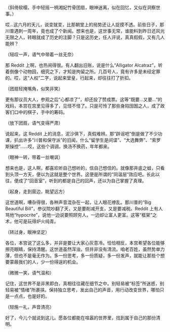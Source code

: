 （斜倚软榻，手中轻摇一柄湘妃竹骨团扇，眼神迷离，似在回忆，又似在洞察世事。）

哎…这六月的天儿，说变就变，比那朝堂上的局势还让人捉摸不透。前些日子，那川普遇刺一周年，竟也成了个新闻。想来也是，这世事无常，谁能料到昨日还风光无限之人，转眼就成了历史的注脚？只是这历史，任人评说，真真假假，又有几人能辨？

（轻叹一声，语气中带着一丝无奈）

那 Reddit 上啊，也热闹得很。有人翻出旧账，说是什么“Alligator Alcatraz”，听着倒像个动物园，细究之下，才知是拘留之所。几百号人，竟有许多是未经定罪的。哎，这“人权”二字，说起来堂皇，行起来，却往往打了折扣。

（团扇轻掩嘴角，似笑非笑）

更有那议员大人，参观之后“心都凉了”，却还投了赞成票。这等“既要…又要…”的戏码，本宫在宫里见得多了，见怪不怪了。只是可怜了那些身陷囹圄之人，成了政客们口中的棋子，手中的筹码。

（放下团扇，语气变得严肃）

说起来，这 Reddit 上的消息，泥沙俱下，真假难辨。那“辟谣吧”倒是做了不少功课，扒出许多“川普和保守派”的旧闻，什么“留学生是间谍”、“大选舞弊”、“索罗斯操控”……哎，这些个调调，换汤不换药，年年都来。

（眼神一转，带着一丝嘲讽）

想来也是，这人啊，都喜欢听自己想听的，信自己想信的。就像那井底之蛙，只看到头顶一方天，便以为这就是整个世界。这便是所谓的“同温层”效应吧。长此以往，便成了“回音室”，听到的都是自己的回声，还以为自己掌握了真理。

（起身，走到窗边，眺望远方）

这世道啊，嘈杂得很，各种声音混杂在一起，让人眼花缭乱。那川普的“Big Beautiful Bill”，参议院吵翻了天，又是要削减开支，又是要减税。Reddit 上有人骂他“hypocrite”，说他一边说要照顾穷人，一边却让富人更富。这等“框架”之术，他可是玩得炉火纯青。

（转过身，眼神坚定）

各位，本宫说了这么多，并非是要让大家心灰意冷。恰恰相反，本宫希望各位能够擦亮眼睛，保持清醒。这世道虽然浑浊，但并非没有清流。咱老百姓，虽然势单力薄，但也不是毫无作为。多一份思考，多一份质疑，多一份发声，就能让那些个想要蒙蔽我们的人，少一份得逞的机会。

（微微一笑，语气温和）

记住，这世界不是非黑即白，真相往往藏在细节之中。别轻易被“标签”所迷惑，别轻易被“情绪”所裹挟。保持独立思考，发出自己的声音，用行动改变世界，哪怕只是一点点，也是好的。

（轻施一礼，声音清亮）

好了，今儿个就说到这儿。愿各位都能在喧嚣的世界里，找到属于自己的那份清明。